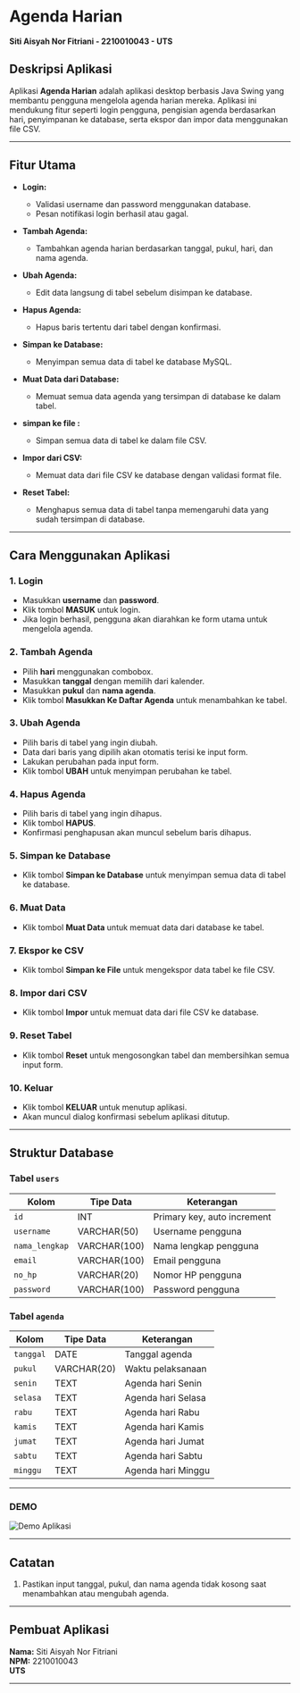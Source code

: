 # Agenda Harian 
**Siti Aisyah Nor Fitriani - 2210010043 - UTS**

## Deskripsi Aplikasi
Aplikasi **Agenda Harian** adalah aplikasi desktop berbasis Java Swing yang membantu pengguna mengelola agenda harian mereka. Aplikasi ini mendukung fitur seperti login pengguna, pengisian agenda berdasarkan hari, penyimpanan ke database, serta ekspor dan impor data menggunakan file CSV.

---

## Fitur Utama

- **Login:**
  - Validasi username dan password menggunakan database.
  - Pesan notifikasi login berhasil atau gagal.

- **Tambah Agenda:**
  - Tambahkan agenda harian berdasarkan tanggal, pukul, hari, dan nama agenda.

- **Ubah Agenda:**
  - Edit data langsung di tabel sebelum disimpan ke database.

- **Hapus Agenda:**
  - Hapus baris tertentu dari tabel dengan konfirmasi.

- **Simpan ke Database:**
  - Menyimpan semua data di tabel ke database MySQL.

- **Muat Data dari Database:**
  - Memuat semua data agenda yang tersimpan di database ke dalam tabel.

- **simpan ke file  :**
  - Simpan semua data di tabel ke dalam file CSV.

- **Impor dari CSV:**
  - Memuat data dari file CSV ke database dengan validasi format file.

- **Reset Tabel:**
  - Menghapus semua data di tabel tanpa memengaruhi data yang sudah tersimpan di database.

---

## Cara Menggunakan Aplikasi

### 1. Login
- Masukkan **username** dan **password**.
- Klik tombol **MASUK** untuk login.
- Jika login berhasil, pengguna akan diarahkan ke form utama untuk mengelola agenda.

### 2. Tambah Agenda
- Pilih **hari** menggunakan combobox.
- Masukkan **tanggal** dengan memilih dari kalender.
- Masukkan **pukul** dan **nama agenda**.
- Klik tombol **Masukkan Ke Daftar Agenda** untuk menambahkan ke tabel.

### 3. Ubah Agenda
- Pilih baris di tabel yang ingin diubah.
- Data dari baris yang dipilih akan otomatis terisi ke input form.
- Lakukan perubahan pada input form.
- Klik tombol **UBAH** untuk menyimpan perubahan ke tabel.

### 4. Hapus Agenda
- Pilih baris di tabel yang ingin dihapus.
- Klik tombol **HAPUS**.
- Konfirmasi penghapusan akan muncul sebelum baris dihapus.

### 5. Simpan ke Database
- Klik tombol **Simpan ke Database** untuk menyimpan semua data di tabel ke database.

### 6. Muat Data
- Klik tombol **Muat Data** untuk memuat data dari database ke tabel.

### 7. Ekspor ke CSV
- Klik tombol **Simpan ke File** untuk mengekspor data tabel ke file CSV.

### 8. Impor dari CSV
- Klik tombol **Impor** untuk memuat data dari file CSV ke database.

### 9. Reset Tabel
- Klik tombol **Reset** untuk mengosongkan tabel dan membersihkan semua input form.

### 10. Keluar
- Klik tombol **KELUAR** untuk menutup aplikasi.
- Akan muncul dialog konfirmasi sebelum aplikasi ditutup.

---

## Struktur Database

### Tabel `users`
| Kolom          | Tipe Data     | Keterangan               |
|----------------|---------------|--------------------------|
| `id`           | INT           | Primary key, auto increment |
| `username`     | VARCHAR(50)   | Username pengguna        |
| `nama_lengkap` | VARCHAR(100)  | Nama lengkap pengguna    |
| `email`        | VARCHAR(100)  | Email pengguna           |
| `no_hp`        | VARCHAR(20)   | Nomor HP pengguna        |
| `password`     | VARCHAR(100)  | Password pengguna        |

### Tabel `agenda`
| Kolom   | Tipe Data | Keterangan                |
|---------|-----------|-------------------------  |
| `tanggal` | DATE      | Tanggal agenda          |
| `pukul`   | VARCHAR(20) | Waktu pelaksanaan     |
| `senin`   | TEXT      | Agenda hari Senin       |
| `selasa`  | TEXT      | Agenda hari Selasa      |
| `rabu`    | TEXT      | Agenda hari Rabu        |
| `kamis`   | TEXT      | Agenda hari Kamis       |
| `jumat`   | TEXT      | Agenda hari Jumat       |
| `sabtu`   | TEXT      | Agenda hari Sabtu       |
| `minggu`  | TEXT      | Agenda hari Minggu      |

---
### DEMO
![Demo Aplikasi](img/UTS.gif)

---
## Catatan
1. Pastikan input tanggal, pukul, dan nama agenda tidak kosong saat menambahkan atau mengubah agenda.

---

## Pembuat Aplikasi
**Nama:** Siti Aisyah Nor Fitriani  
**NPM:** 2210010043  
**UTS** 

---


